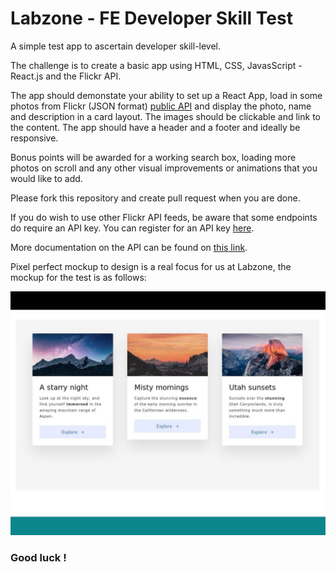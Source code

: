 # Labzone - FE Developer Skill Test

A simple test app to ascertain developer skill-level.

The challenge is to create a basic app using HTML, CSS, JavasScript - React.js and the Flickr API.

The app should demonstate your ability to set up a React App, load in some photos from Flickr (JSON format) [public API](https://api.flickr.com/services/feeds/photos_public.gne?format=json) and display the photo, name and description in a card layout. The images should be clickable and link to the content. The app should have a header and a footer and ideally be responsive.

Bonus points will be awarded for a working search box, loading more photos on scroll and any other visual improvements or animations that you would like to add.

Please fork this repository and create pull request when you are done.

If you do wish to use other Flickr API feeds, be aware that some endpoints do require an API key. You can register for an API key [here](https://www.flickr.com/services/apps/create/).

More documentation on the API can be found on [this link](https://www.flickr.com/services/api/).

Pixel perfect mockup to design is a real focus for us at Labzone, the mockup for the test is as follows:

![](./demoImage.jpg?raw=true)

### Good luck !
